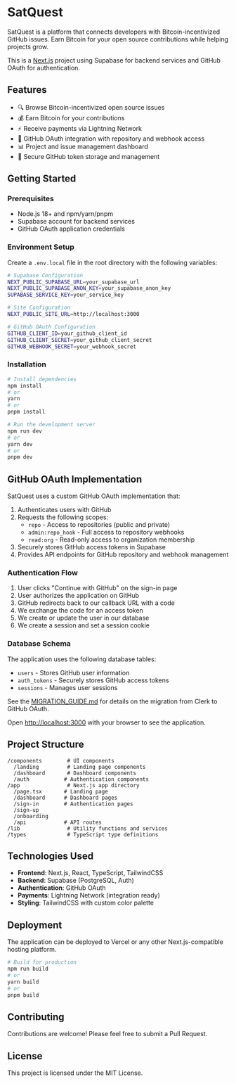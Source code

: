 # SatQuest

SatQuest is a platform that connects developers with Bitcoin-incentivized GitHub issues. Earn Bitcoin for your open source contributions while helping projects grow.

This is a [Next.js](https://nextjs.org) project using Supabase for backend services and GitHub OAuth for authentication.

## Features

- 🔍 Browse Bitcoin-incentivized open source issues
- 💰 Earn Bitcoin for your contributions
- ⚡ Receive payments via Lightning Network
- 🔑 GitHub OAuth integration with repository and webhook access
- 📊 Project and issue management dashboard
- 🔐 Secure GitHub token storage and management

## Getting Started

### Prerequisites

- Node.js 18+ and npm/yarn/pnpm
- Supabase account for backend services
- GitHub OAuth application credentials

### Environment Setup

Create a `.env.local` file in the root directory with the following variables:

```bash
# Supabase Configuration
NEXT_PUBLIC_SUPABASE_URL=your_supabase_url
NEXT_PUBLIC_SUPABASE_ANON_KEY=your_supabase_anon_key
SUPABASE_SERVICE_KEY=your_service_key

# Site Configuration
NEXT_PUBLIC_SITE_URL=http://localhost:3000

# GitHub OAuth Configuration
GITHUB_CLIENT_ID=your_github_client_id
GITHUB_CLIENT_SECRET=your_github_client_secret
GITHUB_WEBHOOK_SECRET=your_webhook_secret
```

### Installation

```bash
# Install dependencies
npm install
# or
yarn
# or
pnpm install

# Run the development server
npm run dev
# or
yarn dev
# or
pnpm dev
```

## GitHub OAuth Implementation

SatQuest uses a custom GitHub OAuth implementation that:

1. Authenticates users with GitHub
2. Requests the following scopes:
   - `repo` - Access to repositories (public and private)
   - `admin:repo_hook` - Full access to repository webhooks
   - `read:org` - Read-only access to organization membership
3. Securely stores GitHub access tokens in Supabase
4. Provides API endpoints for GitHub repository and webhook management

### Authentication Flow

1. User clicks "Continue with GitHub" on the sign-in page
2. User authorizes the application on GitHub
3. GitHub redirects back to our callback URL with a code
4. We exchange the code for an access token
5. We create or update the user in our database
6. We create a session and set a session cookie

### Database Schema

The application uses the following database tables:

- `users` - Stores GitHub user information
- `auth_tokens` - Securely stores GitHub access tokens
- `sessions` - Manages user sessions

See the [MIGRATION_GUIDE.md](./MIGRATION_GUIDE.md) for details on the migration from Clerk to GitHub OAuth.

Open [http://localhost:3000](http://localhost:3000) with your browser to see the application.

## Project Structure

```
/components        # UI components
  /landing         # Landing page components
  /dashboard       # Dashboard components
  /auth           # Authentication components
/app               # Next.js app directory
  /page.tsx       # Landing page
  /dashboard      # Dashboard pages
  /sign-in        # Authentication pages
  /sign-up
  /onboarding
  /api            # API routes
/lib               # Utility functions and services
/types             # TypeScript type definitions
```

## Technologies Used

- **Frontend**: Next.js, React, TypeScript, TailwindCSS
- **Backend**: Supabase (PostgreSQL, Auth)
- **Authentication**: GitHub OAuth
- **Payments**: Lightning Network (integration ready)
- **Styling**: TailwindCSS with custom color palette

## Deployment

The application can be deployed to Vercel or any other Next.js-compatible hosting platform.

```bash
# Build for production
npm run build
# or
yarn build
# or
pnpm build
```

## Contributing

Contributions are welcome! Please feel free to submit a Pull Request.

## License

This project is licensed under the MIT License.
